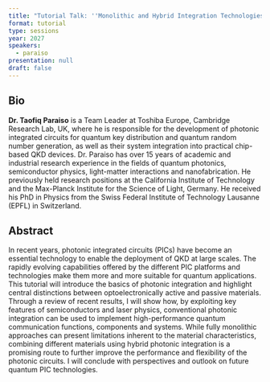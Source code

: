 ```yaml
---
title: "Tutorial Talk: ''Monolithic and Hybrid Integration Technologies for Quantum Cryptography''"
format: tutorial
type: sessions
year: 2027
speakers:
  - paraiso
presentation: null
draft: false
---
```

## Bio
**Dr. Taofiq Paraiso** is a Team Leader at Toshiba Europe, Cambridge Research Lab, UK, where he is
responsible for the development of photonic integrated circuits for quantum key distribution and
quantum random number generation, as well as their system integration into practical chip-based
QKD devices. Dr. Paraiso has over 15 years of academic and industrial research experience in the
fields of quantum photonics, semiconductor physics, light-matter interactions and nanofabrication.
He previously held research positions at the California Institute of Technology and the Max-Planck
Institute for the Science of Light, Germany. He received his PhD in Physics from the Swiss Federal
Institute of Technology Lausanne (EPFL) in Switzerland.

## Abstract
In recent years, photonic integrated circuits (PICs) have become an essential technology to enable the deployment of QKD at large scales. The rapidly evolving capabilities offered by the different PIC platforms and technologies make them more and more suitable for quantum applications. 
This tutorial will introduce the basics of photonic integration and highlight central distinctions between optoelectronically active and passive materials. Through a review of recent results, I will show how, by exploiting key features of semiconductors and laser physics, conventional photonic integration can be used to implement high-performance quantum communication functions, components and systems. While fully monolithic approaches can present limitations inherent to the material characteristics, combining different materials using hybrid photonic integration is a promising route to further improve the performance and flexibility of the photonic circuits. I will conclude with perspectives and outlook on future quantum PIC technologies.


<!-- fields to use above: -->
<!-- videoId: "Vfl9pPh6ipI" -->
<!-- presentation: "/2024/sessions/slides/QCrypt2024InvitedDiamanti.pdf" -->
